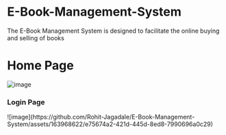# E-Book-Management-System
The E-Book Management System is designed to facilitate the online buying and selling of books

# Home Page
![image](https://github.com/Rohit-Jagadale/E-Book-Management-System/assets/163968622/7df2f254-e780-4b10-a450-4e0fea0adad3)

<h3>Login Page</h3>
![image](https://github.com/Rohit-Jagadale/E-Book-Management-System/assets/163968622/e75674a2-421d-445d-8ed8-7990696a0c29)

